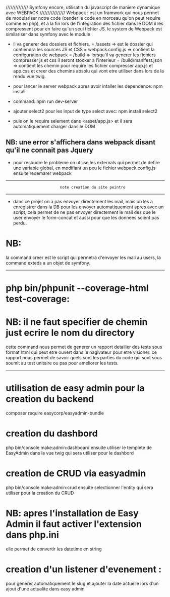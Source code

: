 ////////////// Symfony encore, utilisatin du javascript de maniere dynamique avec WEBPACK ////////////////
Webpack : est un framwork qui nous  permet de modulariser notre code (cender le code en morceau qu'on peut require comme en php), et a la fin lors de l'integration des fichier dans le DOM il les compressent pour en faire qu'un seul fichier JS.
le system de Webpack est similariser dans symfony avec le module <Symfony-webpack-concore>.
- il va generer des dossiers et fichiers.
= /assets => est le dossier qui contiendra les sources JS et CSS
= webpack.config.js => contient la configuration de webpack
= /build => lorsqu'il va generer les fichiers compresser js et css il seront stocker a l'interieur
= /build/manifest.json => contient les chemin pour require les fichier compresser app.js et app.css et creer des chemins absolu qui vont etre utiliser dans lors de la rendu vue twig.

- pour lancer le server webpack apres avoir intaller les dependence: npm install 
- command: npm run dev-server

- ajouter select2 pour les input de type select avec: npm install select2
- puis on le require selement dans <asset/app.js> et il sera automatiquement charger dans le DOM

## NB: une error s'affichera dans webpack disant qu'il ne connait pas Jquery
- pour resoudre le probleme on utilise les externals qui permet de defire une variable global, en modifiant un peu le
fichier webpack.config.js ensuite redemarer webpack

----------------------------------------------------------------------------------------
                            note creation du site peintre
-----------------------------------------------------------------------------------------

- dans ce projet on a pas envoyer directement les mail, mais on les a enregistrer dans la DB pour les envoyer automatiquement apres avec un script, cela permet de ne pas envoyer directement le mail des que le user envoyer le form-concat et aussi pour que les donnees soient pas perdu.

# NB:
la command creer est le script qui permetra d'envoyer les mail au users, la command exteds a un objet de symfony.

--------------------------
# php bin/phpunit --coverage-html test-coverage:
# NB: il ne faut specifier de chemin just ecrire le nom du directory
cette command nous permet de generer un rapport detailler des tests sous format html qui peut etre
ouvert dans le nagivateur pour etre visioner.
ce rapport nous permet de savoir quels sont les parties du code qui sont sous soumit au test unitaire ou pas pour ameliorer les tests.

-----------------
# utilisation de easy admin pour la creation du backend
composer require easycorp/easyadmin-bundle

# creation du dashbord
php bin/console make:admin:dashboard
ensuite utiliser le templete de EasyAdmin dans la vue twig qui sera utiliser pour le dashbord

# creation de CRUD via easyadmin
php bin/console make:admin:crud
ensuite selectionner l'entity qui sera utiliser pour la creation du CRUD

# NB: apres l'installation de Easy Admin il faut activer l'extension <intl> dans php.ini
elle permet de convertir les datetime en string

# creation d'un listener d'evenement :
pour generer automatiquement le slug et ajouter la date actuelle lors d'un ajout d'une actualite
dans easy admin














